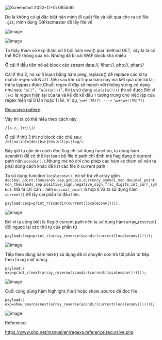 ![Screenshot 2023-12-15 085506](https://github.com/Llam-a/BUUCTF/assets/115911041/6b124fd0-d650-4cde-b155-b18f6e0a25a8)

Do là không có gì đặc biệt nên mình đi quét file và kết quả cho ra có file `.git`, mình dùng GitHacmaster để lấy file về

![image](https://github.com/Llam-a/BUUCTF/assets/115911041/059271c9-d6db-4590-a7c3-0be3b902d62b)

![image](https://github.com/Llam-a/BUUCTF/assets/115911041/f4c4a901-b7db-4571-a491-de33f83aa1bc)

Ta thấy tham số exp được xử lí bởi hàm eval() qua method GET, vậy là ta có thể RCE thông qua nó. Nhưng đã bị cái WAF block khá nhiều

Ở cái if đầu tiên nó sẽ block các stream data://, filter://, php://, phar://

Cái if thứ 2, nó xử lí input bằng hàm preg_replace() để replace các kí tự match regex với NULL.Nếu sau khi xứ lí qua hàm này mà kết quả còn lại là `;` thì ta bypass được.Chuỗi regex ở đây sẽ match với những string có dạng như sau: `“a()”, “a(a(a()))”`, thì ta sử dụng `a(a(a(a())))` thì sẽ được.Bởi vì `(?R)` là regex hiện tại của ta và kế đó kế dấu `?` tương trưng cho việc lặp của regex hiện tại 0 lần hoặc 1 lần. Ví dụ, `\w+((?R)?) ---> \w+\w+((?R)?))`

[Recursive pattern](https://www.php.net/manual/en/regexp.reference.recursive.php)

Vậy thì ta có thể hiểu theo cách này

`/[a-z,_]+\(\)/`

Ở cái if thứ 3 thì nó block các chữ sau: `/et|na|info|dec|bin|hex|oct|pi|log/i`

Bây giờ ta cần tìm cách đọc flag chỉ sử dụng function, ta dùng hàm scandir() để có thể list toàn bộ file ở path chỉ định mà flag đang ở current path nên `scandir(.)`.Nhưng mà nó chỉ cho phép các hàm ko tham số nên ta phải dùng cách khác để list các file ở current path

Ta sử dụng function `localeconv()`, nó sẽ trả về  array gồm `decimal_point,thousands_sep,groupin,currency_symbol.mon_decimal_point,mon_thousands_sep,positive_sign,negative_sign,frac_digits,int_curr_symbol`. Mà ta chỉ cần `.` nên `decimal_point` là hợp lí.Và ta sử dụng hàm `current()` để lấy cái phần tử đầu tiên.

`payload:?exp=print_r(scandir(current(localeconv())));`

![image](https://github.com/Llam-a/BUUCTF/assets/115911041/a1c2b3fe-577f-4872-9dbd-60a758690aa3)

Bởi vì ta cũng biết là flag ở current path nên ta sử dụng hàm array_reverse() đổi ngược lại các thứ tự của phần tử

`payload:?exp=print_r(array_reverse(scandir(current(localeconv()))));`

![image](https://github.com/Llam-a/BUUCTF/assets/115911041/9b40f9ec-2369-4193-bfad-eda77b5dbaa6)

Tiếp theo dùng hàm next() sử dụng để di chuyển con trỏ tới phần tử tiếp theo trong một mảng.

`payload:?exp=print_r(next(array_reverse(scandir(current(localeconv())))));`

![image](https://github.com/Llam-a/BUUCTF/assets/115911041/d5baa32e-ab03-4af6-bfab-0d55dbd13dca)

Cuối cùng dùng hàm highlight_file() hoặc show_source để đọc file

`payload:?exp=show_source(next(array_reverse(scandir(current(localeconv())))));`

![image](https://github.com/Llam-a/BUUCTF/assets/115911041/7953817c-7124-460a-b634-d02413073db3)


Reference:

https://www.php.net/manual/en/regexp.reference.recursive.php

